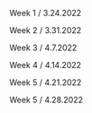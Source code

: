 
Week 1 / 3.24.2022

Week 2 / 3.31.2022

Week 3 / 4.7.2022

Week 4 / 4.14.2022

Week 5 / 4.21.2022

Week 5 / 4.28.2022